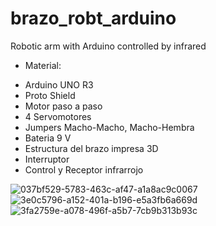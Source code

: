# brazo_robt_arduino
Robotic arm with Arduino controlled by infrared

- Material:
 * Arduino UNO R3
 * Proto Shield
 * Motor paso a paso
 * 4 Servomotores
 * Jumpers Macho-Macho, Macho-Hembra
 * Bateria 9 V
 * Estructura del brazo impresa 3D
 * Interruptor
 * Control y Receptor infrarrojo

![037bf529-5783-463c-af47-a1a8ac9c0067](https://github.com/Saulo-lopezSu/brazo_robt_arduino/assets/73849544/f3c0fde6-bb5a-4257-b8b4-996bf1a7aac1)
![3e0c5796-a152-401a-b196-e5a3fb6a669d](https://github.com/Saulo-lopezSu/brazo_robt_arduino/assets/73849544/557dda1c-0bda-405d-a0de-3d25c420eabb)
![3fa2759e-a078-496f-a5b7-7cb9b313b93c](https://github.com/Saulo-lopezSu/brazo_robt_arduino/assets/73849544/ff8d7d0b-7173-4849-98fc-2e5e7c48e414)

